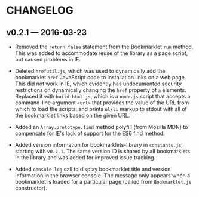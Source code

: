 # CHANGELOG

## v0.2.1 &mdash; 2016-03-23

* Removed the ```return false``` statement from the Bookmarklet ```run```
  method. This was added to accommodate reuse of the library as a page script,
  but caused problems in IE.

* Deleted ```hrefutil.js```, which was used to dynamically add the bookmarklet
  ```href``` JavaScript code to installation links on a web page. This did not
  work in IE, which evidently has undocumented security restrictions on
  dynamically changing the ```href``` property of ```a``` elements. Replaced it
  with ```build-html.js```, which is a ```node.js``` script that accepts a
  command-line argument ```<url>``` that provides the value of the URL from
  which to load the scripts, and prints ```ul/li``` markup to stdout with all
  of the bookmarklet links based on the given URL.

* Added an ```Array.prototype.find``` method polyfill (from Mozilla MDN) to
  compensate for IE's lack of support for the ES6 find method.

* Added version information for bookmarklets-library in ```constants.js```,
  starting with ```v0.2.1```. The same version ID is shared by all bookmarklets
  in the library and was added for improved issue tracking.

* Added ```console.log``` call to display bookmarklet title and version
  information in the browser console. The message only appears when a bookmarklet
  is loaded for a particular page (called from ```Bookmarklet.js``` constructor).

